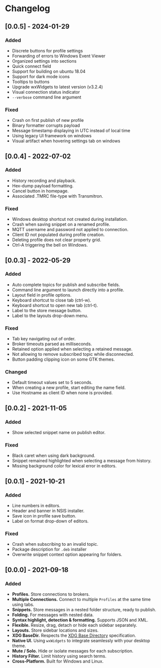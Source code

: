 # Changelog

## [0.0.5] - 2024-01-29

### Added

- Discrete buttons for profile settings
- Forwarding of errors to Windows Event Viewer
- Organized settings into sections
- Quick connect field
- Support for building on ubuntu 18.04
- Support for dark mode icons
- Tooltips to buttons
- Upgrade wxWidgets to latest version (v3.2.4)
- Visual connection status indicator
- `--verbose` command line argument

### Fixed

- Crash on first publish of new profile
- Binary formatter corrupts payload
- Message timestamp displaying in UTC instead of local time
- Using legacy UI framework on windows
- Visual artifact when hovering settings tab on windows

## [0.0.4] - 2022-07-02

### Added

- History recording and playback.
- Hex-dump payload formatting.
- Cancel button in homepage.
- Associated .TMRC file-type with Transmitron.

### Fixed

- Windows desktop shortcut not created during installation.
- Crash when saving snippet on a renamed profile.
- MQTT username and password not applied to connection.
- Client ID not populated during profile creation.
- Deleting profile does not clear property grid.
- Ctrl-A triggering the bell on Windows.

## [0.0.3] - 2022-05-29

### Added

- Auto complete topics for publish and subscribe fields.
- Command line argument to launch directly into a profile.
- Layout field in profile options.
- Keyboard shortcut to close tab (ctrl-w).
- Keyboard shortcut to open new tab (ctrl-t).
- Label to the store message button.
- Label to the layouts drop-down menu.

### Fixed

- Tab key navigating out of order.
- Broker timeouts parsed as milliseconds.
- Retained option applied when selecting a retained message.
- Not allowing to remove subscribed topic while disconnected.
- Button padding clipping icon on some GTK themes.

### Changed

- Default timeout values set to 5 seconds.
- When creating a new profile, start editing the name field.
- Use Hostname as client ID when none is provided.

## [0.0.2] - 2021-11-05

### Added

- Show selected snippet name on publish editor.

### Fixed

- Black caret when using dark background.
- Snippet remained highlighted when selecting a message from history.
- Missing background color for lexical error in editors.

## [0.0.1] - 2021-10-21

### Added

- Line numbers in editors.
- Header and banner in NSIS installer.
- Save icon in profile save button.
- Label on format drop-down of editors.

### Fixed

- Crash when subscribing to an invalid topic.
- Package description for `.deb` installer
- Overwrite snippet context option appearing for folders.

## [0.0.0] - 2021-09-18

### Added

- **Profiles.** Store connections to brokers.
- **Multiple Connections.** Connect to multiple `Profiles` at the same time using tabs.
- **Snippets.** Store messages in a nested folder structure, ready to publish.
- **Folding.** For messages with nested data.
- **Syntax highlight, detection & formatting.** Supports JSON and XML.
- **Flexible.** Resize, drag, detach or hide each sidebar separately.
- **Layouts.** Store sidebar locations and sizes.
- **XDG BaseDir.** Respects the [XDG Base Directory](https://specifications.freedesktop.org/basedir-spec/basedir-spec-latest.html) specification.
- **Native UI.** Using `wxWidgets` to integrate seamlessly with your desktop theme.
- **Mute / Solo.** Hide or isolate messages for each subscription.
- **History Filter.** Limit history using search terms.
- **Cross-Platform.** Built for Windows and Linux.
